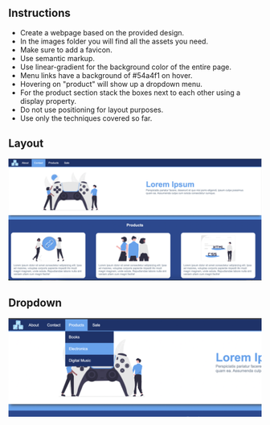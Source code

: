## Instructions

- Create a webpage based on the provided design.
- In the images folder you will find all the assets you need.
- Make sure to add a favicon.
- Use semantic markup.
- Use linear-gradient for the background color of the entire page.
- Menu links have a background of #54a4f1 on hover.
- Hovering on "product" will show up a dropdown menu.
- For the product section stack the boxes next to each other using a display property.
- Do not use positioning for layout purposes.
- Use only the techniques covered so far.


## Layout

![mockup](designs/mockup1.png)

## Dropdown

![dropdown](designs/mockup2.png)

